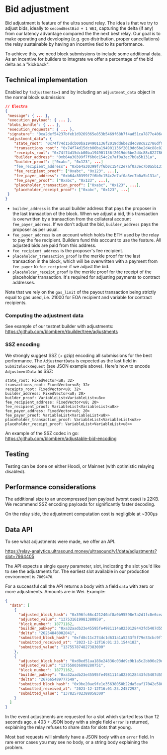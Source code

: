 # Bid adjustment

Bid adjustment is feature of the ultra sound relay. The idea is that we try to adjust bids, ideally to `secondBestBid + 1 WEI`, capturing the delta (if any) from our latency advantage compared the the next best relay. Our goal is to make operating and developing (e.g. geo distribution, proper cancellations) the relay sustainable by having an incentive tied to its performance.

To achieve this, we need block submissions to include some additional data. As an incentive for builders to integrate we offer a percentage of the bid delta as a "kickback".

## Technical implementation

Enabled by `?adjustments=1` and by including an `adjustment_data` object in the normal block submission:

```json
// Electra
{
 "message": { ... },
 "execution_payload": { ... },
 "blobs_bundle": { ... },
 "execution_requests": { ... },
 "signature": "0xa2def54237bfeb1d9269365e853b5469f68b7f4ad51ca7877e406ca94bc8a94bba54c14024b2f9ed37d8690bb9fac52600b7ff52b96b843cd8529e9ecc2497a0ecd5db8372e2049156e0fa9334d5c1b0ef642f192675b586ecbe6fc381178f88",
 "adjustment_data": {
    "state_root": "0x74f74d15dcb00ba194901136f2019dd6be2d4c88c822786df90561a550193899",
    "transactions_root": "0x74f74d15dcb00ba194901136f2019dd6be2d4c88c822786df90561a550193899",
    "receipts_root": "0x74f74d15dcb00ba194901136f2019dd6be2d4c88c822786df90561a550193899",
    "builder_address": "0xb64a30399f7f6b0c154c2e7af0a3ec7b0a5b131a",
    "builder_proof": ["0xabc", "0x123", ...]
    "fee_recipient_address": "0xb64a30399f7f6b0c154c2e7af0a3ec7b0a5b131a",
    "fee_recipient_proof": ["0xabc", "0x123", ...],
    "fee_payer_address": "0xb64a30399f7f6b0c154c2e7af0a3ec7b0a5b131a",
    "fee_payer_proof": ["0xabc", "0x123", ...],
    "placeholder_transaction_proof": ["0xabc", "0x123", ...],
    "placeholder_receipt_proof": ["0xabc", "0x123", ...]
 }
}
```

- `builder_address` is the usual builder address that pays the proposer in the last transaction of the block. When we adjust a bid, this transaction is overwritten by a transaction from the collateral account `fee_payer_address`. If we don't adjust the bid, `builder_address` pays the proposer as per usual.
- `fee_payer_address` is an account which holds the ETH used by the relay to pay the fee recipient. Builders fund this account to use the feature. All adjusted bids are paid from this address.
- `fee_recipient_address` is the proposer's fee recipient.
- `placeholder_transaction_proof` is the merkle proof for the last transaction in the block, which will be overwritten with a payment from `fee_payer` to `fee_recipient` if we adjust the bid.
- `placeholder_receipt_proof` is the merkle proof for the receipt of the placeholder transaction. It's required for adjusting payments to contract addresses.

Note that we rely on the `gas_limit` of the payout transaction being strictly equal to gas used, i.e. 21000 for EOA recipient and variable for contract recipients.

### Computing the adjustment data

See example of our testnet builder with adjustments: https://github.com/blombern/rbuilder/tree/adjustments


### SSZ encoding

We strongly suggest SSZ (+ gzip) encoding all submissions for the best performance. The `AdjustmentData` is expected as the last field in `SubmitBlockRequest` (see JSON example above). Here's how to encode `AdjustmentData` as SSZ:

```
state_root: FixedVector<u8; 32>
transactions_root: FixedVector<u8; 32>
receipts_root: FixedVector<u8; 32>
builder_address: FixedVector<u8; 20>
builder_proof: VariableList<VariableList<u8>>
fee_recipient_address: FixedVector<u8; 20>
fee_recipient_proof: VariableList<VariableList<u8>>
fee_payer_address: FixedVector<u8; 20>
fee_payer_proof: VariableList<VariableList<u8>>
placeholder_transaction_proof: VariableList<VariableList<u8>>
placeholder_receipt_proof: VariableList<VariableList<u8>>
```

An example of the SSZ codec in go: https://github.com/blombern/adjustable-bid-encoding

## Testing

Testing can be done on either Hoodi, or Mainnet (with optimistic relaying disabled).

## Performance considerations

The additional size to an uncompressed json payload (worst case) is 22KB. We recommend SSZ encoding payloads for significantly faster decoding.

On the relay side, the adjustment computation cost is negligible at ~300μs

## Data API
To see what adjustments were made, we offer an API.

https://relay-analytics.ultrasound.money/ultrasound/v1/data/adjustments?slot=7964405

The API expects a single query parameter, slot, indicating the slot you'd like to see the adjustments for. The earliest slot available in our production environment is `7869470`.

For a successful call the API returns a body with a field `data` with zero or more adjustments. Amounts are in Wei.
Example:
```json
{
  "data": [
    {
      "adjusted_block_hash": "0x396fc66c421240af8a0b95598e7a2d1fc0e6ceafd18e4d128b96f918de7928e8",
      "adjusted_value": "137531619981380959",
      "block_number": 18771162,
      "builder_pubkey": "0xa32aadb23e45595fe4981114a8230128443fd5407d557dc0c158ab93bc2b88939b5a87a84b6863b0d04a4b5a2447f847",
      "delta": "26254846002041",
      "submitted_block_hash": "0xfd8c11c274dc1d631a1a5233f5f79e33cbc9f7abbb114ba630f21de5b8fb10c2",
      "submitted_received_at": "2023-12-12T16:01:23.154418Z",
      "submitted_value": "137557874827383000"
    },
    {
      "adjusted_block_hash": "0xd0ed51aa188e24836c03dd9c9b1a5c2bb96e29d32ab7b92055f073b8e423ef8b",
      "adjusted_value": "137558036898280751",
      "block_number": 18771162,
      "builder_pubkey": "0xa32aadb23e45595fe4981114a8230128443fd5407d557dc0c158ab93bc2b88939b5a87a84b6863b0d04a4b5a2447f847",
      "delta": "267665489777549",
      "submitted_block_hash": "0x9be20ae9fe1e35638050b22da5eaf17042e58065802e12774cebe89b2779f3c4",
      "submitted_received_at": "2023-12-12T16:01:23.245729Z",
      "submitted_value": "137825702388058300"
    }
  ]
}
```

In the event adjustments are requested for a slot which started less than 12 seconds ago, a 403 + JSON body with a single field `error` is returned, explaining the relay refuses to share data for slots that young.

Most bad requests will similarly have a JSON body with an `error` field. In rare error cases you may see no body, or a string body explaining the problem.
